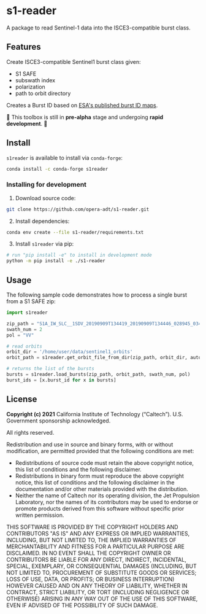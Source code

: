 # s1-reader

A package to read Sentinel-1 data into the ISCE3-compatible burst class.

## Features

Create ISCE3-compatible Sentinel1 burst class given:

- S1 SAFE
- subswath index
- polarization
- path to orbit directory

Creates a Burst ID based on [ESA's published burst ID maps](https://sentinel.esa.int/web/sentinel/-/publication-of-brust-id-maps-for-copernicus-sentinel-1/1.1).

🚨 This toolbox is still in **pre-alpha** stage and undergoing **rapid development**. 🚨 

## Install

`s1reader` is available to install via `conda-forge`:

```bash
conda install -c conda-forge s1reader
```

### Installing for development

1. Download source code:

```bash
git clone https://github.com/opera-adt/s1-reader.git
```

2. Install dependencies:

```bash
conda env create --file s1-reader/requirements.txt
```

3. Install `s1reader` via pip:

```bash
# run "pip install -e" to install in development mode
python -m pip install -e ./s1-reader
```

## Usage

The following sample code demonstrates how to process a single burst from a S1 SAFE zip:

```python
import s1reader

zip_path = "S1A_IW_SLC__1SDV_20190909T134419_20190909T134446_028945_03483B_B9E1.zip"
swath_num = 2
pol = "VV"

# read orbits
orbit_dir = '/home/user/data/sentinel1_orbits'
orbit_path = s1reader.get_orbit_file_from_dir(zip_path, orbit_dir, auto_download=True)

# returns the list of the bursts
bursts = s1reader.load_bursts(zip_path, orbit_path, swath_num, pol)
burst_ids = [x.burst_id for x in bursts]
```

## License

**Copyright (c) 2021** California Institute of Technology (“Caltech”). U.S. Government sponsorship acknowledged.

All rights reserved.

Redistribution and use in source and binary forms, with or without modification, are permitted provided that the following conditions are met:
* Redistributions of source code must retain the above copyright notice, this list of conditions and the following disclaimer.
* Redistributions in binary form must reproduce the above copyright notice, this list of conditions and the following disclaimer in the documentation and/or other materials provided with the distribution.
* Neither the name of Caltech nor its operating division, the Jet Propulsion Laboratory, nor the names of its contributors may be used to endorse or promote products derived from this software without specific prior written permission.

THIS SOFTWARE IS PROVIDED BY THE COPYRIGHT HOLDERS AND CONTRIBUTORS "AS
IS" AND ANY EXPRESS OR IMPLIED WARRANTIES, INCLUDING, BUT NOT LIMITED TO,
THE IMPLIED WARRANTIES OF MERCHANTABILITY AND FITNESS FOR A PARTICULAR
PURPOSE ARE DISCLAIMED. IN NO EVENT SHALL THE COPYRIGHT OWNER OR
CONTRIBUTORS BE LIABLE FOR ANY DIRECT, INDIRECT, INCIDENTAL, SPECIAL,
EXEMPLARY, OR CONSEQUENTIAL DAMAGES (INCLUDING, BUT NOT LIMITED TO,
PROCUREMENT OF SUBSTITUTE GOODS OR SERVICES; LOSS OF USE, DATA, OR PROFITS;
OR BUSINESS INTERRUPTION) HOWEVER CAUSED AND ON ANY THEORY OF LIABILITY,
WHETHER IN CONTRACT, STRICT LIABILITY, OR TORT (INCLUDING NEGLIGENCE OR
OTHERWISE) ARISING IN ANY WAY OUT OF THE USE OF THIS SOFTWARE, EVEN IF
ADVISED OF THE POSSIBILITY OF SUCH DAMAGE.
